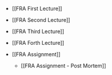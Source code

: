 - [[FRA First Lecture]]
- [[FRA Second Lecture]]
- [[FRA Third Lecture]]
- [[FRA Forth Lecture]]

- [[FRA Assignment]]
	- [[FRA Assignment - Post Mortem]]